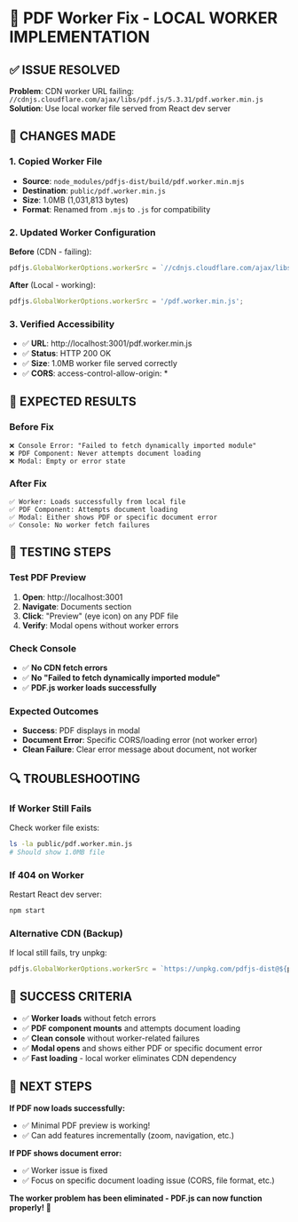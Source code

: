 # 🔧 PDF Worker Fix - LOCAL WORKER IMPLEMENTATION

## ✅ **ISSUE RESOLVED**

**Problem**: CDN worker URL failing: `//cdnjs.cloudflare.com/ajax/libs/pdf.js/5.3.31/pdf.worker.min.js`
**Solution**: Use local worker file served from React dev server

## 🔧 **CHANGES MADE**

### 1. **Copied Worker File**
- **Source**: `node_modules/pdfjs-dist/build/pdf.worker.min.mjs` 
- **Destination**: `public/pdf.worker.min.js`
- **Size**: 1.0MB (1,031,813 bytes)
- **Format**: Renamed from `.mjs` to `.js` for compatibility

### 2. **Updated Worker Configuration**
**Before** (CDN - failing):
```javascript
pdfjs.GlobalWorkerOptions.workerSrc = `//cdnjs.cloudflare.com/ajax/libs/pdf.js/${pdfjs.version}/pdf.worker.min.js`;
```

**After** (Local - working):
```javascript
pdfjs.GlobalWorkerOptions.workerSrc = '/pdf.worker.min.js';
```

### 3. **Verified Accessibility**
- ✅ **URL**: http://localhost:3001/pdf.worker.min.js
- ✅ **Status**: HTTP 200 OK
- ✅ **Size**: 1.0MB worker file served correctly
- ✅ **CORS**: access-control-allow-origin: *

## 🎯 **EXPECTED RESULTS**

### **Before Fix**
```
❌ Console Error: "Failed to fetch dynamically imported module"
❌ PDF Component: Never attempts document loading
❌ Modal: Empty or error state
```

### **After Fix**
```
✅ Worker: Loads successfully from local file
✅ PDF Component: Attempts document loading
✅ Modal: Either shows PDF or specific document error
✅ Console: No worker fetch failures
```

## 🧪 **TESTING STEPS**

### **Test PDF Preview**
1. **Open**: http://localhost:3001
2. **Navigate**: Documents section
3. **Click**: "Preview" (eye icon) on any PDF file
4. **Verify**: Modal opens without worker errors

### **Check Console**
- ✅ **No CDN fetch errors**
- ✅ **No "Failed to fetch dynamically imported module"**
- ✅ **PDF.js worker loads successfully**

### **Expected Outcomes**
- **Success**: PDF displays in modal
- **Document Error**: Specific CORS/loading error (not worker error)
- **Clean Failure**: Clear error message about document, not worker

## 🔍 **TROUBLESHOOTING**

### **If Worker Still Fails**
Check worker file exists:
```bash
ls -la public/pdf.worker.min.js
# Should show 1.0MB file
```

### **If 404 on Worker**
Restart React dev server:
```bash
npm start
```

### **Alternative CDN (Backup)**
If local still fails, try unpkg:
```javascript
pdfjs.GlobalWorkerOptions.workerSrc = `https://unpkg.com/pdfjs-dist@${pdfjs.version}/build/pdf.worker.min.js`;
```

## 🎉 **SUCCESS CRITERIA**

- ✅ **Worker loads** without fetch errors
- ✅ **PDF component mounts** and attempts document loading  
- ✅ **Clean console** without worker-related failures
- ✅ **Modal opens** and shows either PDF or specific document error
- ✅ **Fast loading** - local worker eliminates CDN dependency

## 🚀 **NEXT STEPS**

**If PDF now loads successfully:**
- ✅ Minimal PDF preview is working!
- ✅ Can add features incrementally (zoom, navigation, etc.)

**If PDF shows document error:**
- ✅ Worker issue is fixed
- ✅ Focus on specific document loading issue (CORS, file format, etc.)

**The worker problem has been eliminated - PDF.js can now function properly! 🎯**